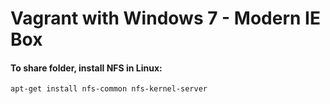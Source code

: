 Vagrant with Windows 7 - Modern IE Box
===

#### To share folder, install NFS in Linux:
```bash
apt-get install nfs-common nfs-kernel-server
```
